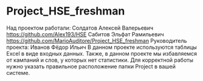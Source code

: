 # Project_HSE_freshman
Над проектом работали:
 Солдатов Алексей Валерьевич https://github.com/Alex193/HSE
 Сабитов Эльфат Рамильевич https://github.com/MarioAuditore/Project_HSE_freshman
Руководитель проекта: Иванов Фёдор Ильич 
В данном проекте используются таблицы Excel в виде входных данных. Также, в данном проекте мы избавляемся от кампаний и слов, у которых нет статистики. Для корректной работы нужно указать правильное расположение папки Project в вашей системе.
